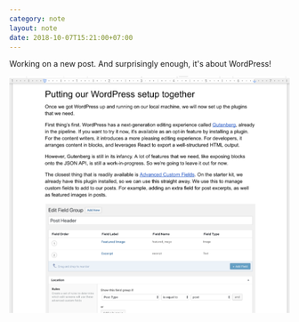 ```yaml
---
category: note
layout: note
date: 2018-10-07T15:21:00+07:00
---
```


Working on a new post. And surprisingly enough, it's about WordPress!

![Screenshot of the work-in-progress blog post.](./2018-10-07_15-18-18.png)
